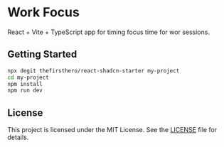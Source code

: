 # Work Focus

React + Vite + TypeScript app for timing focus time for wor sessions.

## Getting Started

```bash
npx degit thefirsthero/react-shadcn-starter my-project
cd my-project
npm install
npm run dev
```

## License

This project is licensed under the MIT License. See the [LICENSE](https://github.com/thefirsthero/react-shadcn-starter/blob/main/LICENSE) file for details.
